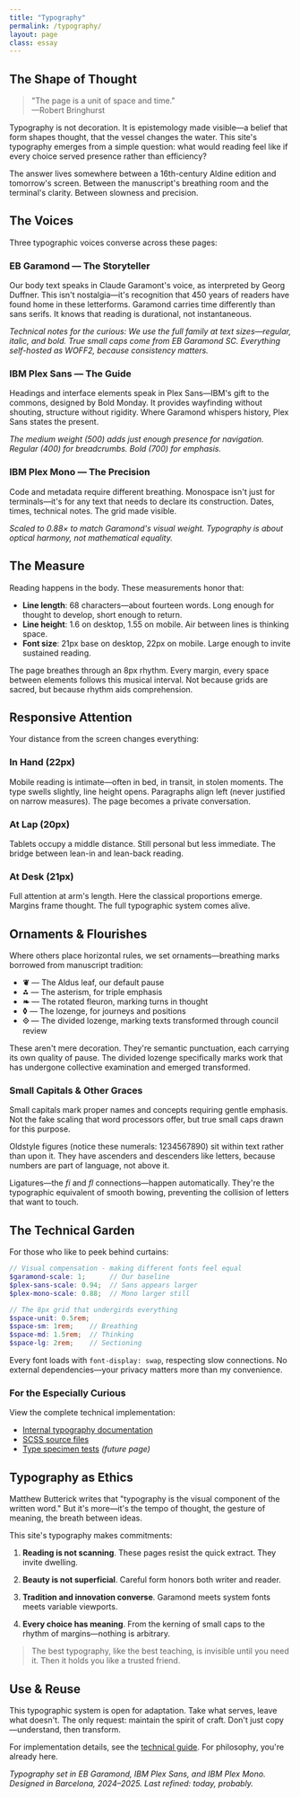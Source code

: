 ```yaml
---
title: "Typography"
permalink: /typography/
layout: page
class: essay
---
```


## The Shape of Thought

<blockquote class="poetic">
"The page is a unit of space and time."<br>
—<span class="small-caps">Robert Bringhurst</span>
</blockquote>

<p class="drop-cap">Typography is not decoration. It is epistemology made visible—a belief that form shapes thought, that the vessel changes the water. This site's typography emerges from a simple question: what would reading feel like if every choice served presence rather than efficiency?</p>

The answer lives somewhere between a <span class="oldstyle">16th</span>-century Aldine edition and tomorrow's screen. Between the manuscript's breathing room and the terminal's clarity. Between slowness and precision.

<div class="ornament philosophical"></div>

## The Voices

Three typographic voices converse across these pages:

### <span class="small-caps">EB Garamond</span> — The Storyteller
Our body text speaks in Claude Garamont's voice, as interpreted by Georg Duffner. This isn't nostalgia—it's recognition that <span class="oldstyle">450</span> years of readers have found home in these letterforms. Garamond carries time differently than sans serifs. It knows that reading is durational, not instantaneous.

*Technical notes for the curious: We use the full family at text sizes—regular, italic, and bold. True small caps come from EB Garamond SC. Everything self-hosted as WOFF2, because consistency matters.*

### <span class="small-caps">IBM Plex Sans</span> — The Guide  
Headings and interface elements speak in Plex Sans—IBM's gift to the commons, designed by Bold Monday. It provides wayfinding without shouting, structure without rigidity. Where Garamond whispers history, Plex Sans states the present.

*The medium weight (500) adds just enough presence for navigation. Regular (400) for breadcrumbs. Bold (700) for emphasis.*

### <span class="small-caps">IBM Plex Mono</span> — The Precision
Code and metadata require different breathing. Monospace isn't just for terminals—it's for any text that needs to declare its construction. Dates, times, technical notes. The grid made visible.

*Scaled to 0.88× to match Garamond's visual weight. Typography is about optical harmony, not mathematical equality.*

<div class="ornament section"></div>

## The Measure

Reading happens in the body. These measurements honor that:

- **Line length**: <span class="oldstyle">68</span> characters—about fourteen words. Long enough for thought to develop, short enough to return.
- **Line height**: <span class="oldstyle">1.6</span> on desktop, <span class="oldstyle">1.55</span> on mobile. Air between lines is thinking space.
- **Font size**: <span class="oldstyle">21</span>px base on desktop, <span class="oldstyle">22</span>px on mobile. Large enough to invite sustained reading.

The page breathes through an <span class="oldstyle">8</span>px rhythm. Every margin, every space between elements follows this musical interval. Not because grids are sacred, but because rhythm aids comprehension.

<div class="ornament musical"></div>

## Responsive Attention

Your distance from the screen changes everything:

### In Hand (<span class="oldstyle">22</span>px)
Mobile reading is intimate—often in bed, in transit, in stolen moments. The type swells slightly, line height opens. Paragraphs align left (never justified on narrow measures). The page becomes a private conversation.

### At Lap (<span class="oldstyle">20</span>px)
Tablets occupy a middle distance. Still personal but less immediate. The bridge between lean-in and lean-back reading.

### At Desk (<span class="oldstyle">21</span>px)
Full attention at arm's length. Here the classical proportions emerge. Margins frame thought. The full typographic system comes alive.

<div class="ornament travel"></div>

## Ornaments & Flourishes

Where others place horizontal rules, we set ornaments—breathing marks borrowed from manuscript tradition:

- **❦** — The Aldus leaf, our default pause
- **⁂** — The asterism, for triple emphasis
- **❧** — The rotated fleuron, marking turns in thought
- **◊** — The lozenge, for journeys and positions
- **⟐** — The divided lozenge, marking texts transformed through council review

These aren't mere decoration. They're semantic punctuation, each carrying its own quality of pause. The divided lozenge specifically marks work that has undergone collective examination and emerged transformed.

### Small Capitals & Other Graces

<span class="small-caps">Small capitals</span> mark proper names and concepts requiring gentle emphasis. Not the fake scaling that word processors offer, but true small caps drawn for this purpose.

<span class="oldstyle">Oldstyle figures</span> (notice these numerals: <span class="oldstyle">1234567890</span>) sit within text rather than upon it. They have ascenders and descenders like letters, because numbers are part of language, not above it.

Ligatures—the _fi_ and _fl_ connections—happen automatically. They're the typographic equivalent of smooth bowing, preventing the collision of letters that want to touch.

<div class="ornament personal"></div>

## The Technical Garden

For those who like to peek behind curtains:

```scss
// Visual compensation - making different fonts feel equal
$garamond-scale: 1;      // Our baseline
$plex-sans-scale: 0.94;  // Sans appears larger
$plex-mono-scale: 0.88;  // Mono larger still

// The 8px grid that undergirds everything
$space-unit: 0.5rem;
$space-sm: 1rem;    // Breathing
$space-md: 1.5rem;  // Thinking  
$space-lg: 2rem;    // Sectioning
```

Every font loads with `font-display: swap`, respecting slow connections. No external dependencies—your privacy matters more than my convenience.

### For the Especially Curious

View the complete technical implementation:
- [Internal typography documentation](/typography-guide/) 
- [SCSS source files](https://github.com/yourusername/yourrepo)
- [Type specimen tests](/specimens/) *(future page)*

<div class="ornament philosophical"></div>

## Typography as Ethics

Matthew Butterick writes that "typography is the visual component of the written word." But it's more—it's the tempo of thought, the gesture of meaning, the breath between ideas.

This site's typography makes commitments:

1. **Reading is not scanning**. These pages resist the quick extract. They invite dwelling.

2. **Beauty is not superficial**. Careful form honors both writer and reader.

3. **Tradition and innovation converse**. Garamond meets system fonts meets variable viewports.

4. **Every choice has meaning**. From the kerning of small caps to the rhythm of margins—nothing is arbitrary.

<blockquote class="whisper">
The best typography, like the best teaching, is invisible until you need it. Then it holds you like a trusted friend.
</blockquote>

<div class="ornament philosophical"></div>

## Use & Reuse

This typographic system is open for adaptation. Take what serves, leave what doesn't. The only request: maintain the spirit of craft. Don't just copy—understand, then transform.

For implementation details, see the [technical guide](/typography-guide/). For philosophy, you're already here.

<div class="ornament section"></div>

*Typography set in <span class="small-caps">EB Garamond</span>, <span class="small-caps">IBM Plex Sans</span>, and <span class="small-caps">IBM Plex Mono</span>. Designed in Barcelona, <span class="oldstyle">2024</span>–<span class="oldstyle">2025</span>. Last refined: today, probably.*